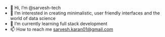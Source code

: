 - 👋 Hi, I’m @sarvesh-tech
- 👀 I’m interested in creating minimalistic, user friendly interfaces and the world of data science
- 🌱 I’m currently learning full stack development
- 📫 How to reach me sarvesh.karan01@gmail.com

<!---
sarvesh-tech/sarvesh-tech is a ✨ special ✨ repository because its `README.md` (this file) appears on your GitHub profile.
You can click the Preview link to take a look at your changes.
--->
